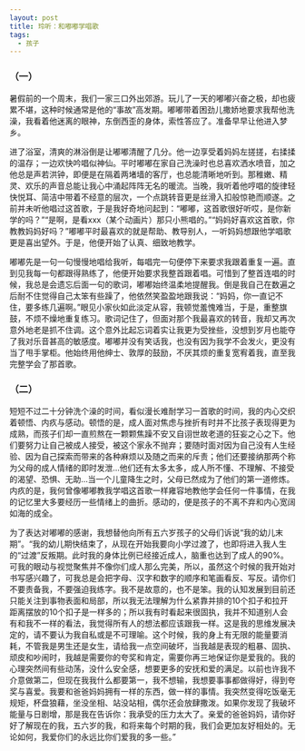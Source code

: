 ```yaml
---
layout: post
title: 玲听：和嘟嘟学唱歌
tags:
  - 孩子
---
```


### （一）

暑假前的一个周末，我们一家三口外出郊游。玩儿了一天的嘟嘟兴奋之极，却也疲累不堪，这种时候通常是他的“事故”高发期。嘟嘟带着困劲儿撒娇地要求我帮他洗澡，我看着他迷离的眼神，东倒西歪的身体，索性答应了。准备早早让他进入梦乡。

进了浴室，清爽的淋浴倒是让嘟嘟清醒了几分。他一边享受着妈妈左搓搓，右揉揉的温存；一边欢快吟唱似神仙。平时嘟嘟在家自己洗澡时也总喜欢洒水喷音，加之他总是声若洪钟，即便是在隔着两堵墙的客厅，也总能清晰地听到。那稚嫩、精灵、欢乐的声音总能让我心中涌起阵阵无名的暖流。当晚，我听着他哼唱的旋律轻快悦耳、简洁中带着不经意的层次，一个点跳转音更是丝滑入扣般惊艳而顺遂。之前并未听他唱过这首歌，于是我好奇地问起到：“嘟嘟，这首歌很好听哎，是你新学的吗？”“是啊，是看xxx（某个动画片）那只小熊唱的。”“妈妈好喜欢这首歌，你教教妈妈好吗？”嘟嘟平时最喜欢的就是帮助、教导别人，一听妈妈想跟他学唱歌更是喜出望外。于是，他便开始了认真、细致地教学。

嘟嘟先是一句一句慢慢地唱给我听，每唱完一句便停下来要求我跟着重复一遍。直到见我每一句都跟得熟练了，他便开始要求我整首跟着唱。可惜到了整首连唱的时候，我总是会遗忘后面一句的歌词，嘟嘟始终温柔地提醒我。倒是我自己在数遍之后耐不住觉得自己太笨有些躁了，他依然笑盈盈地跟我说：“妈妈，你一直记不住，要多练几遍啊。”眼见小家伙如此淡定从容，我顿觉羞愧难当，于是，重整旗鼓，不烦不燥地重复练习。歌词记住了，但面对那个我最喜欢的转音，我却又再次意外地老是抓不住调。这个意外比起忘词着实让我更为受挫些，没想到岁月也能夺了我对乐音甚高的敏感度。嘟嘟并没有笑话我，也没有因为我学不会发火，更没有当了甩手掌柜。他始终用他绅士、敦厚的鼓励，不厌其烦的重复宽宥着我，直至我完整学会了那首歌。

### （二）

短短不过二十分钟洗个澡的时间，看似漫长难耐学习一首歌的时间，我的内心交织着顿悟、内疚与感动。顿悟的是，成人面对焦虑与挫折有时并不比孩子表现得更为成熟，而孩子们却一直煎熬在一颗颗焦躁不安又自诩世故老道的狂妄之心之下。他们要努力让自己被成人接受，被这个家永不抛弃；要随时面对因为自己没有人生经验、因为自己探索而带来的各种麻烦以及随之而来的斥责；他们还要接纳那两个称为父母的成人情绪的即时发泄…他们还有太多太多，成人所不懂、不理解、不接受的渴望、恐惧、无助…当一个儿童降生之时，父母已然成为了他们的第一道修炼。内疚的是，我何曾像嘟嘟教我学唱这首歌一样雍容地教他学会任何一件事情，在我的记忆里大多要经历一些情绪上的曲折。感动的，便是孩子的不离不弃和内心宽阔如海的成全。

为了表达对嘟嘟的感谢，我想替他向所有五六岁孩子的父母们诉说“我的幼儿末期”。“我的幼儿期快结束了，从现在开始我要向小学过渡了，也即将进入我人生的“过渡”反叛期。此时我的身体比例已经接近成人，脑重也达到了成人的90%。可我的眼动与视觉聚焦并不像你们成人那么完美，所以，虽然这个时候的我开始对书写感兴趣了，可我总是会把字母、汉字和数字的顺序和笔画看反、写反。请你们不要责备我，不要强迫我练字。我不是故意的，也不是笨。我的认知发展到目前还只能关注到事物表面和局部，所以我无法理解为什么紧靠并排的10个扣子和拉开距离摆放的10个扣子是一样多的；所以我有时看起来很固执，我并不知道别人会有和我不一样的看法，我觉得所有人的想法都应该跟我一样。这是我的思维发展决定的，请不要认为我自私或是不可理喻。这个时候，我的身上有无限的能量要消耗，不管我是男生还是女生，请给我一点空间破坏，当我越是表现的粗暴、固执、顽皮和吵闹时，我越是需要你的夸奖和肯定，需要你再三地保证你是爱我的。我的心理突然间有些动荡，没什么安全感，想要更多的安抚和爱的满足。以前也许我不介意做第二，但现在我我什么都要第一，我不想输，我想要事事都做得好，得到夸奖与喜爱。我要和爸爸妈妈拥有一样的东西，做一样的事情。我突然变得吃饭毫无规矩，杯盘狼藉，坐没坐相、站没站相，偶尔还会放肆撒泼。如果你发现了我破坏能量与日剧增，那是我在告诉你：我承受的压力太大了。亲爱的爸爸妈妈，请你好好了解现在的我，五六岁的我，和将来每个时期的我，我们会更加友好相处的。无论如何，我爱你们的永远比你们爱我的多一些。”